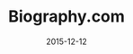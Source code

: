 ---
layout: site
title: "Biography.com"
date: 2015-12-12
categories: [entertainment]
version: 1.3.15
major: 1
minor: 3
patch: 15
slug: biography
link: http://www.biography.com/
submitter: lpolepeddi
permalink: /sites/:slug
---